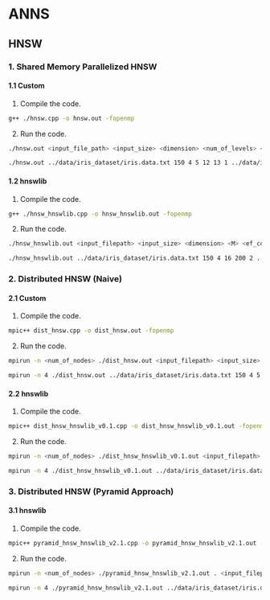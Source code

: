 # ANNS
## HNSW

### 1. Shared Memory Parallelized HNSW
#### 1.1 Custom
1. Compile the code.
```bash
g++ ./hnsw.cpp -o hnsw.out -fopenmp
```
2. Run the code.
```bash
./hnsw.out <input_file_path> <input_size> <dimension> <num_of_levels> <l> <M> <num_threads> <query_input_filepath> 
```
```bash
./hnsw.out ../data/iris_dataset/iris.data.txt 150 4 5 12 13 1 ../data/iris_dataset/query/iris_query_points_1.txt 
```
#### 1.2 hnswlib
1. Compile the code.
```bash
g++ ./hnsw_hnswlib.cpp -o hnsw_hnswlib.out -fopenmp
```
2. Run the code.
```bash
./hnsw_hnswlib.out <input_filepath> <input_size> <dimension> <M> <ef_construction> <num_threads> <query_input_filepath> <query_input_size>
```
```bash
./hnsw_hnswlib.out ../data/iris_dataset/iris.data.txt 150 4 16 200 2 ../data/iris_dataset/query/iris_query_points_1.txt 11
```

### 2. Distributed HNSW (Naive)
#### 2.1 Custom
1. Compile the code.
```bash
mpic++ dist_hnsw.cpp -o dist_hnsw.out -fopenmp
```
2. Run the code.
```bash
mpirun -n <num_of_nodes> ./dist_hnsw.out <input_filepath> <input_size> <dimension> <num_of_levels> <l> <M> <num_threads> <randomize_input> <query_inpuy_file_path>
```
```bash
mpirun -n 4 ./dist_hnsw.out ../data/iris_dataset/iris.data.txt 150 4 5 12 15 2 0 ../data/iris_dataset/query/iris_query_points_1.txt
```

#### 2.2 hnswlib
1. Compile the code.
```bash
mpic++ dist_hnsw_hnswlib_v0.1.cpp -o dist_hnsw_hnswlib_v0.1.out -fopenmp
```
2. Run the code.
```bash
mpirun -n <num_of_nodes> ./dist_hnsw_hnswlib_v0.1.out <input_filepath> <input_size> <dimension> <M> <ef_construction> <num_threads> <randomize_input>
```
```bash
mpirun -n 4 ./dist_hnsw_hnswlib_v0.1.out ../data/iris_dataset/iris.data.txt 150 4 16 200 2 0
```

### 3. Distributed HNSW (Pyramid Approach)
#### 3.1 hnswlib
1. Compile the code.
```bash
mpic++ pyramid_hnsw_hnswlib_v2.1.cpp -o pyramid_hnsw_hnswlib_v2.1.out -fopenmp `pkg-config --cflags --libs opencv4`
```
2. Run the code.
```bash
mpirun -n <num_of_nodes> ./pyramid_hnsw_hnswlib_v2.1.out . <input_filepath> <input_size> <dimension> <sample_size> <m> <branching_factor> <M> <ef_construction> <num_threads>
```
```bash
mpirun -n 4 ./pyramid_hnsw_hnswlib_v2.1.out ../data/iris_dataset/iris.data.txt 150 4 30 12 2 16 200 2
```

